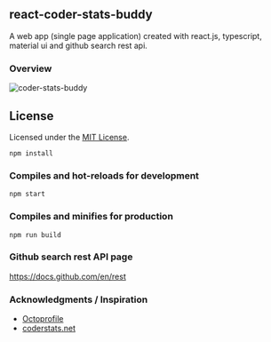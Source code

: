 ## react-coder-stats-buddy

A web app (single page application) created with react.js, typescript, material ui and github search rest api.

### Overview

![coder-stats-buddy](https://user-images.githubusercontent.com/16351223/135535400-0849d27d-6e5b-433f-af9b-88e9a0d8e8b6.png)

## License

Licensed under the [MIT License](LICENSE).

```
npm install
```

### Compiles and hot-reloads for development

```
npm start
```

### Compiles and minifies for production

```
npm run build
```

### Github search rest API page

https://docs.github.com/en/rest


### Acknowledgments / Inspiration

* [Octoprofile](https://github.com/bchiang7/octoprofile)
* [coderstats.net](https://github.com/coderstats/coderstats.net)
